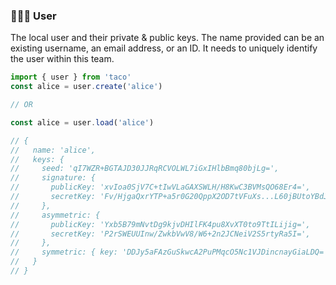 ﻿### 👩🏾‍🦱 User

The local user and their private & public keys. The name provided can be an existing username, an email address, or an ID. It needs to uniquely identify the user within this team.

```js
import { user } from 'taco'
const alice = user.create('alice')

// OR

const alice = user.load('alice')

// {
//   name: 'alice',
//   keys: {
//     seed: 'qI7WZR+BGTAJD30JJRqRCVOLWL7iGxIHlbBmq80bjLg=',
//     signature: {
//       publicKey: 'xvIoa0SjV7C+tIwVLaGAXSWLH/H8KwC3BVMsQO68Er4=',
//       secretKey: 'Fv/HjgaQxrYTP+a5r0G20QppX2OD7tVFuXs...L60jBUtoYBdJYsf8fwrALcFUyxA7rwSvg==',
//     },
//     asymmetric: {
//       publicKey: 'Yxb5B79mNvtDg9kjvDHIlFK4pu8XvXT0to9TtILijig=',
//       secretKey: 'P2rSWEUUInw/ZwkbVwV8/W6+2n2JCNeiV2S5rtyRa5I=',
//     },
//     symmetric: { key: 'DDJy5aFAzGuSkwcA2PuPMqcO5Nc1VJDincnayGiaLDQ=' },
//   }
// }
```
